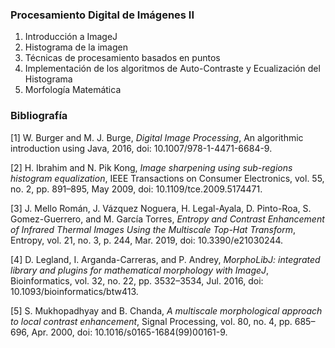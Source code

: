 ### Procesamiento Digital de Imágenes II
1. Introducción a ImageJ
2. Histograma de la imagen
3. Técnicas de procesamiento basados en puntos
4. Implementación de los algoritmos de Auto-Contraste y Ecualización del Histograma
5. Morfología Matemática

### Bibliografía
[1] W. Burger and M. J. Burge, *Digital Image Processing*, An algorithmic introduction using Java, 2016, doi: 10.1007/978-1-4471-6684-9.

[2] H. Ibrahim and N. Pik Kong, *Image sharpening using sub-regions histogram equalization*, IEEE Transactions on Consumer Electronics, vol. 55, no. 2, pp. 891–895, May 2009, doi: 10.1109/tce.2009.5174471.

[3] J. Mello Román, J. Vázquez Noguera, H. Legal-Ayala, D. Pinto-Roa, S. Gomez-Guerrero, and M. García Torres, *Entropy and Contrast Enhancement of Infrared Thermal Images Using the Multiscale Top-Hat Transform*, Entropy, vol. 21, no. 3, p. 244, Mar. 2019, doi: 10.3390/e21030244.

[4] D. Legland, I. Arganda-Carreras, and P. Andrey, *MorphoLibJ: integrated library and plugins for mathematical morphology with ImageJ*, Bioinformatics, vol. 32, no. 22, pp. 3532–3534, Jul. 2016, doi: 10.1093/bioinformatics/btw413.

[5] S. Mukhopadhyay and B. Chanda, *A multiscale morphological approach to local contrast enhancement*, Signal Processing, vol. 80, no. 4, pp. 685–696, Apr. 2000, doi: 10.1016/s0165-1684(99)00161-9.